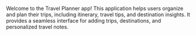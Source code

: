 Welcome to the Travel Planner app! This application helps users organize and plan their trips, including itinerary, travel tips, and destination insights. It provides a seamless interface for adding trips, destinations, and personalized travel notes.
